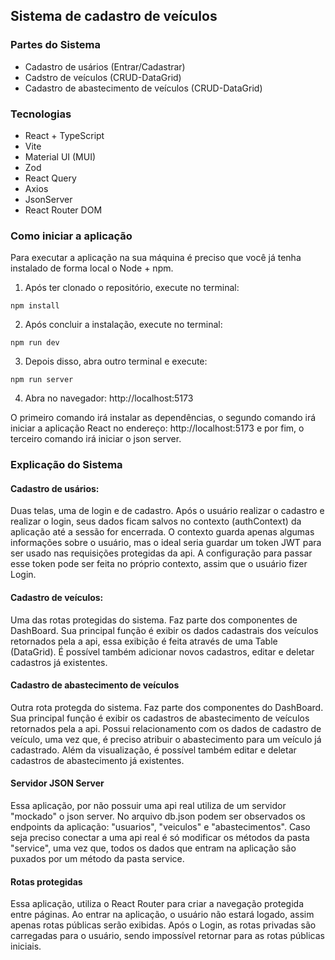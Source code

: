 ## Sistema de cadastro de veículos

### Partes do Sistema

- Cadastro de usários (Entrar/Cadastrar)
- Cadstro de veículos (CRUD-DataGrid)
- Cadastro de abastecimento de veículos (CRUD-DataGrid)

### Tecnologias

- React + TypeScript
- Vite
- Material UI (MUI)
- Zod
- React Query
- Axios
- JsonServer
- React Router DOM

### Como iniciar a aplicação

Para executar a aplicação na sua máquina é preciso que você já tenha instalado de forma local o Node + npm.

1. Após ter clonado o repositório, execute no terminal:

```console
npm install
```

2. Após concluir a instalação, execute no terminal:

```console
npm run dev
```

3. Depois disso, abra outro terminal e execute:

```console
npm run server
```

4. Abra no navegador: http://localhost:5173

O primeiro comando irá instalar as dependências, o segundo comando irá iniciar a aplicação React no endereço: http://localhost:5173 e por fim, o terceiro comando irá iniciar o json server.

### Explicação do Sistema

#### Cadastro de usários:

Duas telas, uma de login e de cadastro. Após o usuário realizar o cadastro e realizar o login, seus dados ficam salvos no contexto (authContext) da aplicação até a sessão for encerrada. O contexto guarda apenas algumas informações sobre o usuário, mas o ideal seria guardar um token JWT para ser usado nas requisições protegidas da api. A configuração para passar esse token pode ser feita no próprio contexto, assim que o usuário fizer Login.

#### Cadastro de veículos:

Uma das rotas protegidas do sistema. Faz parte dos componentes de DashBoard. Sua principal função é exibir os dados cadastrais dos veículos retornados pela a api, essa exibição é feita através de uma Table (DataGrid). É possível também adicionar novos cadastros, editar e deletar cadastros já existentes.

#### Cadastro de abastecimento de veículos

Outra rota protegda do sistema. Faz parte dos componentes do DashBoard. Sua principal função é exibir os cadastros de abastecimento de veículos retornados pela a api. Possui relacionamento com os dados de cadastro de veículo, uma vez que, é preciso atribuir o abastecimento para um veículo já cadastrado. Além da visualização, é possível também editar e deletar cadastros de abastecimento já existentes.

#### Servidor JSON Server

Essa aplicação, por não possuir uma api real utiliza de um servidor "mockado" o json server. No arquivo db.json podem ser observados os endpoints da aplicação: "usuarios", "veiculos" e "abastecimentos". Caso seja preciso conectar a uma api real é só modificar os métodos da pasta "service", uma vez que, todos os dados que entram na aplicação são puxados por um método da pasta service.

#### Rotas protegidas

Essa aplicação, utiliza o React Router para criar a navegação protegida entre páginas. Ao entrar na aplicação, o usuário não estará logado, assim apenas rotas públicas serão exibidas. Após o Login, as rotas privadas são carregadas para o usuário, sendo impossível retornar para as rotas públicas iniciais.
